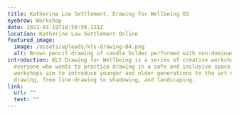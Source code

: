 ```yaml
---
title: Katherine Low Settlement, Drawing for Wellbeing 03
eyebrow: Workshop
date: 2021-01-19T18:59:50.121Z
location: Katherine Low Settlement Online
featured_image:
  image: /assets/uploads/kls-drawing-04.png
  alt: Brown pencil drawing of candle holder performed with non-dominant hand
introduction: KLS Drawing for Wellbeing is a series of creative workshops for
  everyone who wants to practice drawing in a safe and inclusive space. The
  workshops aim to introduce younger and older generations to the art of
  drawing, from line-drawing to shadowing, and landscaping.
link:
  url: ""
  text: ""
---
```

